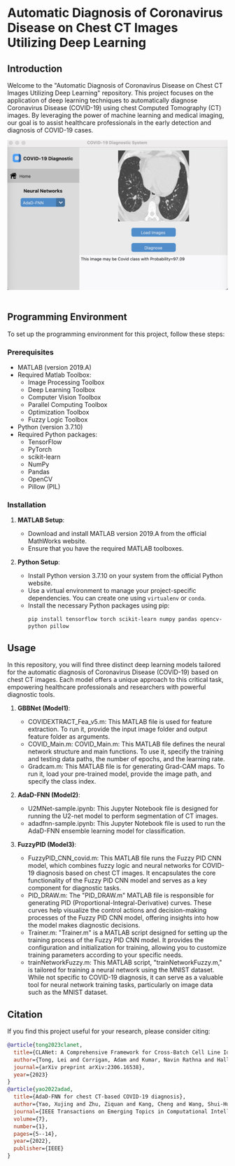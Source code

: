 # Automatic Diagnosis of Coronavirus Disease on Chest CT Images Utilizing Deep Learning

## Introduction

Welcome to the "Automatic Diagnosis of Coronavirus Disease on Chest CT Images Utilizing Deep Learning" repository. This project focuses on the application of deep learning techniques to automatically diagnose Coronavirus Disease (COVID-19) using chest Computed Tomography (CT) images. By leveraging the power of machine learning and medical imaging, our goal is to assist healthcare professionals in the early detection and diagnosis of COVID-19 cases.
<div align="center">
  <img src="UI.jpg"/>
</div><br/>


## Programming Environment

To set up the programming environment for this project, follow these steps:

### Prerequisites

- MATLAB (version 2019.A)
- Required Matlab Toolbox:
  - Image Processing Toolbox
  - Deep Learning Toolbox
  - Computer Vision Toolbox
  - Parallel Computing Toolbox
  - Optimization Toolbox
  - Fuzzy Logic Toolbox
- Python (version 3.7.10)
- Required Python packages:
  - TensorFlow
  - PyTorch
  - scikit-learn
  - NumPy
  - Pandas
  - OpenCV
  - Pillow (PIL)

### Installation

1. **MATLAB Setup**:
   - Download and install MATLAB version 2019.A from the official MathWorks website.
   - Ensure that you have the required MATLAB toolboxes.

2. **Python Setup**:
   - Install Python version 3.7.10 on your system from the official Python website.
   - Use a virtual environment to manage your project-specific dependencies. You can create one using `virtualenv` or `conda`.
   - Install the necessary Python packages using pip:
     ```shell
     pip install tensorflow torch scikit-learn numpy pandas opencv-python pillow
     ```

## Usage
In this repository, you will find three distinct deep learning models tailored for the automatic diagnosis of Coronavirus Disease (COVID-19) based on chest CT images. Each model offers a unique approach to this critical task, empowering healthcare professionals and researchers with powerful diagnostic tools.

1. **GBBNet (Model1)**:
   - COVIDEXTRACT_Fea_v5.m: This MATLAB file is used for feature extraction. To run it, provide the input image folder and output feature folder as arguments.
   - COVID_Main.m: COVID_Main.m: This MATLAB file defines the neural network structure and main functions. To use it, specify the training and testing data paths, the number of epochs, and the learning rate.
   - Gradcam.m: This MATLAB file is for generating Grad-CAM maps. To run it, load your pre-trained model, provide the image path, and specify the class index.
     
2. **AdaD-FNN (Model2)**:
   - U2MNet-sample.ipynb: This Jupyter Notebook file is designed for running the U2-net model to perform segmentation of CT images. 
   - adadfnn-sample.ipynb: This Jupyter Notebook file is used to run the AdaD-FNN ensemble learning model for classification. 
2. **FuzzyPID (Model3)**:
   - FuzzyPID_CNN_covid.m: This MATLAB file runs the Fuzzy PID CNN model, which combines fuzzy logic and neural networks for COVID-19 diagnosis based on chest CT images. It encapsulates the core functionality of the Fuzzy PID CNN model and serves as a key component for diagnostic tasks.
   - PID_DRAW.m: The "PID_DRAW.m" MATLAB file is responsible for generating PID (Proportional-Integral-Derivative) curves. These curves help visualize the control actions and decision-making processes of the Fuzzy PID CNN model, offering insights into how the model makes diagnostic decisions.
   - Trainer.m: "Trainer.m" is a MATLAB script designed for setting up the training process of the Fuzzy PID CNN model. It provides the configuration and initialization for training, allowing you to customize training parameters according to your specific needs.
   - trainNetworkFuzzy.m: This MATLAB script, "trainNetworkFuzzy.m," is tailored for training a neural network using the MNIST dataset. While not specific to COVID-19 diagnosis, it can serve as a valuable tool for neural network training tasks, particularly on image data such as the MNIST dataset.

## Citation
If you find this project useful for your research, please consider citing: 
```bibtex   
@article{tong2023clanet,
  title={CLANet: A Comprehensive Framework for Cross-Batch Cell Line Identification Using Brightfield Images},
  author={Tong, Lei and Corrigan, Adam and Kumar, Navin Rathna and Hallbrook, Kerry and Orme, Jonathan and Wang, Yinhai and Zhou, Huiyu},
  journal={arXiv preprint arXiv:2306.16538},
  year={2023}
}
@article{yao2022adad,
  title={AdaD-FNN for chest CT-based COVID-19 diagnosis},
  author={Yao, Xujing and Zhu, Ziquan and Kang, Cheng and Wang, Shui-Hua and Gorriz, Juan Manuel and Zhang, Yu-Dong},
  journal={IEEE Transactions on Emerging Topics in Computational Intelligence},
  volume={7},
  number={1},
  pages={5--14},
  year={2022},
  publisher={IEEE}
}
```
